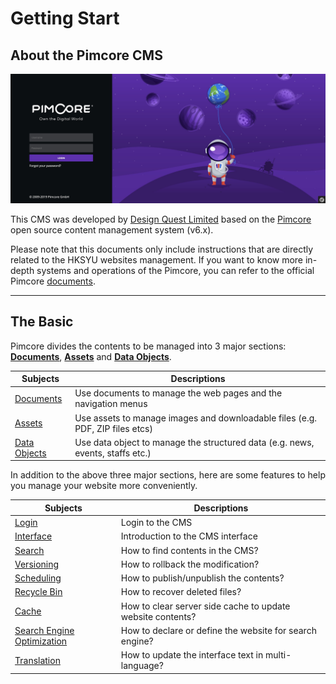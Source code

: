 # Getting Start 

## About the Pimcore CMS

![](images/02.jpg)

This CMS was developed by [Design Quest Limited](https://designquest.com.hk) based on the [Pimcore](https://pimcore.com/) open source content management system (v6.x).

Please note that this documents only include instructions that are directly related to the HKSYU websites management. If you want to know more in-depth systems and operations of the Pimcore, you can refer to the official Pimcore [documents](https://pimcore.com/docs/6.x/Development_Documentation/).

---
## The Basic

Pimcore divides the contents to be managed into 3 major sections: [**Documents**](documents/), [**Assets**](assets/) and [**Data Objects**](data-objects/).

| Subjects                      | Descriptions                                                                   |
| ----------------------------- | ------------------------------------------------------------------------------ |
| [Documents](documents/)       | Use documents to manage the web pages and the navigation menus                 |
| [Assets](assets/)             | Use assets to manage images and downloadable files (e.g. PDF, ZIP files etcs) |
| [Data Objects](data-objects/) | Use data object to manage the structured data (e.g. news, events, staffs etc.) |

In addition to the above three major sections, here are some features to help you manage your website more conveniently.

| Subjects                            | Descriptions                                               |
| ----------------------------------- | ---------------------------------------------------------- |
| [Login](basic/login.md)             | Login to the CMS                                           |
| [Interface](basic/interface.md)     | Introduction to the CMS interface                          |
| [Search](basic/search.md)           | How to find contents in the CMS?                           |
| [Versioning](basic/versioning.md)   | How to rollback the modification?                          |
| [Scheduling](basic/scheduling.md)   | How to publish/unpublish the contents?                     |
| [Recycle Bin](basic/recycle-bin.md) | How to recover deleted files?                              |
| [Cache](basic/cache.md)             | How to clear server side cache to update website contents? |
| [Search Engine Optimization](basic/search-engine-optimization)| How to declare or define the website for search engine? |
| [Translation](basic/translation.md) | How to update the interface text in multi-language? |